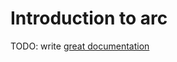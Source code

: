 # Introduction to arc

TODO: write [great documentation](http://jacobian.org/writing/what-to-write/)
